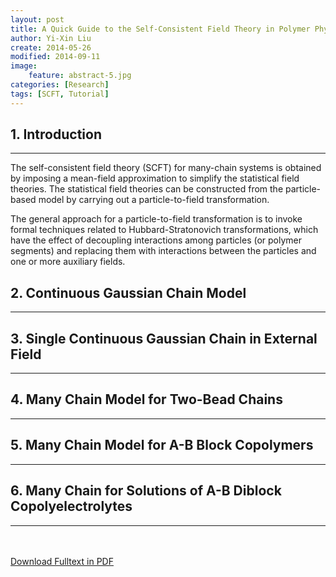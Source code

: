 ```yaml
---
layout: post
title: A Quick Guide to the Self-Consistent Field Theory in Polymer Physics
author: Yi-Xin Liu
create: 2014-05-26
modified: 2014-09-11
image:
    feature: abstract-5.jpg
categories: [Research]
tags: [SCFT, Tutorial]
---
```


## 1. Introduction
-----

The self-consistent field theory (SCFT) for many-chain systems is obtained by imposing a mean-field approximation to simplify the statistical field theories.
The statistical field theories can be constructed from the particle-based model by carrying out a particle-to-field transformation.

The general approach for a particle-to-field transformation is to invoke formal techniques related to Hubbard-Stratonovich transformations, which have the effect of decoupling interactions among particles (or polymer segments) and replacing them with interactions between the particles and one or more auxiliary fields.

<!--more-->

## 2. Continuous Gaussian Chain Model
----------------------------------

## 3. Single Continuous Gaussian Chain in External Field
-----------------------------------------------------

## 4. Many Chain Model for Two-Bead Chains
---------------------------------------

## 5. Many Chain Model for A-B Block Copolymers
--------------------------------------------

## 6. Many Chain for Solutions of A-B Diblock Copolyelectrolytes
-------------------------------------------------------------

<div markdown="0">
    <br><br>
    <a href="{{ site.url }}/downloads/scft-guide.pdf" class="btn btn-success">Download Fulltext in PDF</a>
</div>
